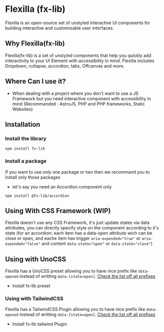 # Flexilla (fx-lib)

Flexilla is an open-source set of unstyled interactive UI components for building interactive and customizable user interfaces.


## Why Flexilla(fx-lib)

Flexilla(fx-lib) is a set of unstyled components  that help you quickly add interactivity to your UI Element with accessibility in mind. Flexilla includes Dropdown, collapse, accordion, tabs, Offcanvas and more.


## Where Can I use it?

- When dealing with a project where you don't want to use a JS Framework but you need interactive component with accessibility in mind (Recommanded : AstroJS, PHP and PHP frameworks, Static Websites)


## Installation

### Install the library

```shell
npm install fx-lib
```

### Install a package

If you want to use only one package or two then we recommand you to install only those packages

- let's say you need an Accordion component only

```shell
npm install @fx-lib/accordion
```



## Using With CSS Framework (WIP)

Flexilla doesn't use any CSS Framework, it's just update states via data attributes, you can directly specify style on the component according to it's state (for an accordion: each item has a data-open attribute wich can be close or open, and eache item has trigger `aria-expended="true"` or `aria-expended="false"` and content `data-state="open"` or `data-state="close"`) 


## Using with UnoCSS

Flexilla has a UnoCSS preset allowing you to have nice prefix like `data-opened` instead of writting `data-[state=open]`. [Check the list off all prefixes]()

- Install fx-lib preset 


### Using with TailwindCSS

Flexilla has a TailwindCSS Plugin allowing you to have nice prefix like `data-opened` instead of writting `data-[state=open]`. [Check the list off all prefixes]()

- Install fx-lib tailwind Plugin